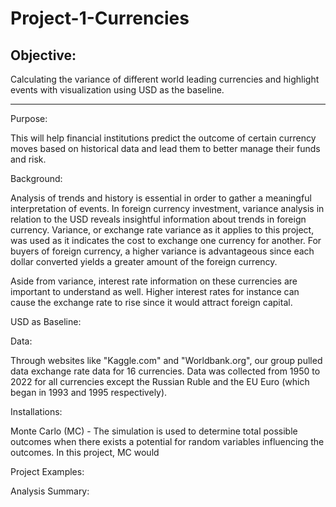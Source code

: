 # Project-1-Currencies

## Objective: 

Calculating the variance of different world leading currencies and highlight events with visualization using USD as the baseline. 

---

Purpose:

This will help financial institutions predict the outcome of certain currency moves based on historical data and lead them to better manage their funds and risk.  

Background:

Analysis of trends and history is essential in order to gather a meaningful interpretation of events. In foreign currency investment, variance analysis in relation to the USD reveals insightful information about trends in foreign currency. Variance, or exchange rate variance as it applies to this project, was used as it indicates the cost to exchange one currency for another. For buyers of foreign currency, a higher variance is advantageous since each dollar converted yields a greater amount of the foreign currency. 

Aside from variance, interest rate information on these currencies are important to understand as well. Higher interest rates for instance can cause the exchange rate to rise since it would attract foreign capital. 

USD as Baseline:

Data: 

Through websites like "Kaggle.com" and "Worldbank.org", our group pulled data exchange rate data for 16 currencies. Data was collected from 1950 to 2022 for all currencies except the Russian Ruble and the EU Euro (which began in 1993 and 1995 respectively). 

Installations: 

Monte Carlo (MC) - The simulation is used to determine total possible outcomes when there exists a potential for random variables influencing the outcomes. In this project, MC would 


Project Examples:

Analysis Summary: 
